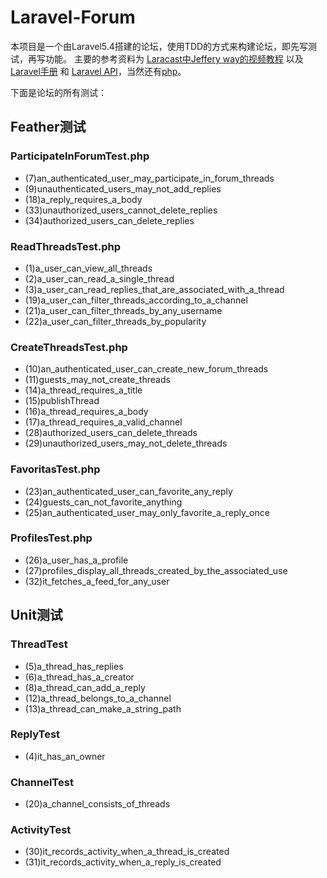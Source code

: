 # Laravel-Forum
本项目是一个由Laravel5.4搭建的论坛，使用TDD的方式来构建论坛，即先写测试，再写功能。
主要的参考资料为 [Laracast中Jeffery way的视频教程](https://laracasts.com/series/lets-build-a-forum-with-laravel) 以及 [Laravel手册](https://laravel.com/docs/5.4) 和 [Laravel API](http://devdocs.io/laravel~5.4/)，当然还有[php](http://php.net)。

下面是论坛的所有测试：
## Feather测试
### ParticipateInForumTest.php
* (7)an_authenticated_user_may_participate_in_forum_threads
* (9)unauthenticated_users_may_not_add_replies
* (18)a_reply_requires_a_body
* (33)unauthorized_users_cannot_delete_replies
* (34)authorized_users_can_delete_replies

### ReadThreadsTest.php
* (1)a_user_can_view_all_threads
* (2)a_user_can_read_a_single_thread
* (3)a_user_can_read_replies_that_are_associated_with_a_thread
* (19)a_user_can_filter_threads_according_to_a_channel
* (21)a_user_can_filter_threads_by_any_username
* (22)a_user_can_filter_threads_by_popularity

### CreateThreadsTest.php
* (10)an_authenticated_user_can_create_new_forum_threads
* (11)guests_may_not_create_threads
* (14)a_thread_requires_a_title
* (15)publishThread
* (16)a_thread_requires_a_body
* (17)a_thread_requires_a_valid_channel
* (28)authorized_users_can_delete_threads
* (29)unauthorized_users_may_not_delete_threads

### FavoritasTest.php
* (23)an_authenticated_user_can_favorite_any_reply
* (24)guests_can_not_favorite_anything
* (25)an_authenticated_user_may_only_favorite_a_reply_once

### ProfilesTest.php
* (26)a_user_has_a_profile
* (27)profiles_display_all_threads_created_by_the_associated_use
* (32)it_fetches_a_feed_for_any_user

## Unit测试
### ThreadTest
* (5)a_thread_has_replies
* (6)a_thread_has_a_creator
* (8)a_thread_can_add_a_reply
* (12)a_thread_belongs_to_a_channel
* (13)a_thread_can_make_a_string_path

### ReplyTest
* (4)it_has_an_owner

### ChannelTest
* (20)a_channel_consists_of_threads

### ActivityTest
* (30)it_records_activity_when_a_thread_is_created
* (31)it_records_activity_when_a_reply_is_created